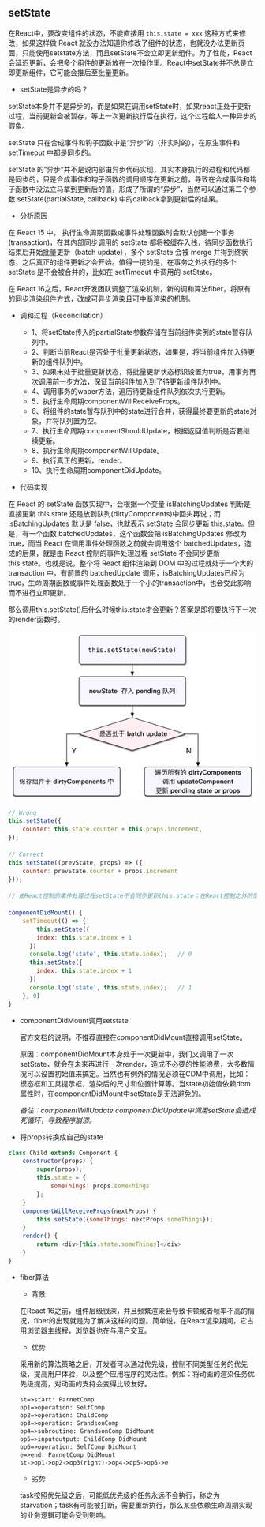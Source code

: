 ## setState

在React中，要改变组件的状态，不能直接用 `this.state = xxx` 这种方式来修改，如果这样做 React 就没办法知道你修改了组件的状态，也就没办法更新页面，只能使用setstate方法，而且setState不会立即更新组件。为了性能，React会延迟更新，会把多个组件的更新放在一次操作里。React中setState并不总是立即更新组件，它可能会推后至批量更新。

* setState是异步的吗？ 

setState本身并不是异步的，而是如果在调用setState时，如果react正处于更新过程，当前更新会被暂存，等上一次更新执行后在执行，这个过程给人一种异步的假象。

setState 只在合成事件和钩子函数中是“异步”的（非实时的），在原生事件和setTimeout 中都是同步的。

setState 的“异步”并不是说内部由异步代码实现，其实本身执行的过程和代码都是同步的，只是合成事件和钩子函数的调用顺序在更新之前，导致在合成事件和钩子函数中没法立马拿到更新后的值，形成了所谓的“异步”，当然可以通过第二个参数 setState(partialState, callback) 中的callback拿到更新后的结果。

* 分析原因

在 React 15 中， 执行生命周期函数或事件处理函数时会默认创建一个事务(transaction)，在其内部同步调用的 setState 都将被缓存入栈，待同步函数执行结束后开始批量更新（batch update），多个 setState 会被 merge 并得到终状态，之后真正的组件更新才会开始。值得一提的是，在事务之外执行的多个 setState 是不会被合并的，比如在 setTimeout 中调用的 setState。

在 React 16之后，React开发团队调整了渲染机制，新的调和算法fiber，将原有的同步渲染组件方式，改成可异步渲染且可中断渲染的机制。

* 调和过程（Reconciliation）

    - 1、将setState传入的partialState参数存储在当前组件实例的state暂存队列中。
    - 2、判断当前React是否处于批量更新状态，如果是，将当前组件加入待更新的组件队列中。
    - 3、如果未处于批量更新状态，将批量更新状态标识设置为true，用事务再次调用前一步方法，保证当前组件加入到了待更新组件队列中。
    - 4、调用事务的waper方法，遍历待更新组件队列依次执行更新。
    - 5、执行生命周期componentWillReceiveProps。
    - 6、将组件的state暂存队列中的state进行合并，获得最终要更新的state对象，并将队列置为空。
    - 7、执行生命周期componentShouldUpdate，根据返回值判断是否要继续更新。
    - 8、执行生命周期componentWillUpdate。
    - 9、执行真正的更新，render。
    - 10、执行生命周期componentDidUpdate。

* 代码实现

在 React 的 setState 函数实现中，会根据一个变量 isBatchingUpdates 判断是直接更新 this.state 还是放到队列(dirtyComponents)中回头再说；而 isBatchingUpdates 默认是 false，也就表示 setState 会同步更新 this.state。但是，有一个函数 batchedUpdates，这个函数会把 isBatchingUpdates 修改为 true，而当 React 在调用事件处理函数之前就会调用这个 batchedUpdates，造成的后果，就是由 React 控制的事件处理过程 setState 不会同步更新 this.state。也就是说，整个将 React 组件渲染到 DOM 中的过程就处于一个大的 transaction 中，有前置的 batchedUpdate 调用，isBatchingUpdates已经为true，生命周期函数或事件处理函数处于一个小的transaction中，也会受此影响而不进行立即更新。

那么调用this.setState()后什么时候this.state才会更新？答案是即将要执行下一次的render函数时。

![diff](../images/setstate.png )

```js
// Wrong
this.setState({
    counter: this.state.counter + this.props.increment,
});

// Correct
this.setState((prevState, props) => ({
    counter: prevState.counter + props.increment
}));

// 由React控制的事件处理过程setState不会同步更新this.state；在React控制之外的情况，setState会同步更新this.state，如：addEventListener，setTimeout/setInterval等, 这类情况下的setState没走react的事物机制transaction，执行时批量更新(isBatchingUpdates)没设置为true，因此每次都直接render了。

componentDidMount() {
    setTimeout(() => {
        this.setState({
        index: this.state.index + 1
      })
      console.log('state', this.state.index);   // 0
      this.setState({
        index: this.state.index + 1
      })
      console.log('state', this.state.index);   // 1
    }, 0)
}
```

* componentDidMount调用setstate

    官方文档的说明，不推荐直接在componentDidMount直接调用setState。

    原因：componentDidMount本身处于一次更新中，我们又调用了一次setState，就会在未来再进行一次render，造成不必要的性能浪费，大多数情况可以设置初始值来搞定。当然也有例外的情况必须在CDM中调用，比如：模态框和工具提示框，渲染后的尺寸和位置计算等。当state初始值依赖dom属性时，在componentDidMount中setState是无法避免的。

    *备注：componentWillUpdate componentDidUpdate中调用setState会造成死循环，导致程序崩溃。*

* 将props转换成自己的state

```js
class Child extends Component {
    constructor(props) {
        super(props);
        this.state = {
            someThings: props.someThings
        };
    }
    componentWillReceiveProps(nextProps) {
        this.setState({someThings: nextProps.someThings});
    }
    render() {
        return <div>{this.state.someThings}</div>
    }
}
```

* fiber算法

  - 背景

  在React 16之前，组件层级很深，并且频繁渲染会导致卡顿或者帧率不高的情况，fiber的出现就是为了解决这样的问题。简单说，在React渲染期间，它占用浏览器主线程，浏览器也在与用户交互。

  - 优势
  
  采用新的算法策略之后，开发者可以通过优先级，控制不同类型任务的优先级，提高用户体验，以及整个应用程序的灵活性。例如：将动画的渲染任务优先级提高，对动画的支持会变得比较友好。

  ```flow
  st=>start: ParnetComp
  op1=>operation: SelfComp
  op2=>operation: ChildComp
  op3=>operation: GrandsonComp
  op4=>subroutine: GrandsonComp DidMount
  op5=>inputoutput: ChildComp DidMount
  op6=>operation: SelfComp DidMount
  e=>end: ParnetComp DidMount
  st->op1->op2->op3(right)->op4->op5->op6->e
  ```

  - 劣势

  task按照优先级之后，可能低优先级的任务永远不会执行，称之为starvation；task有可能被打断，需要重新执行，那么某些依赖生命周期实现的业务逻辑可能会受到影响。


